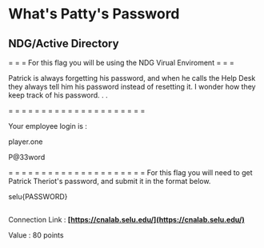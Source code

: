 # What's Patty's Password
## NDG/Active Directory


= = = For this flag you will be using the NDG Virual Enviroment = = = 


Patrick is always forgetting his password, and when he calls the Help Desk they always tell him his password instead of resetting it. I wonder how they keep track of his password. . .

= = = = = = = = = = = = = = = = = = = = =

Your employee login is : 

player.one

P@33word

= = = = = = = = = = = = = = = = = = = = =
For this flag you will need to get Patrick Theriot's password, and submit it in the format below. 

selu{PASSWORD} 

##
Connection Link : 
**[https://cnalab.selu.edu/](https://cnalab.selu.edu/)**

Value : 80 points